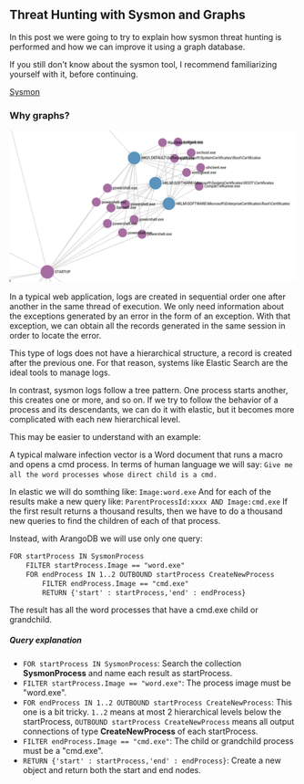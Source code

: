 ## Threat Hunting with Sysmon and Graphs

In this post we were going to try to explain how sysmon threat hunting is performed and how we can improve it using a graph database.

If you still don't know about the sysmon tool, I recommend familiarizing yourself with it, before continuing.

[Sysmon](https://docs.microsoft.com/en-us/sysinternals/downloads/sysmon)

### Why graphs?

![sysmon_graph](/assets/img/sysmon_graph.png)

In a typical web application, logs are created in sequential order one after another in the same thread of execution. We only need information about the exceptions generated by an error in the form of an exception. With that exception, we can obtain all the records generated in the same session in order to locate the error.

This type of logs does not have a hierarchical structure, a record is created after the previous one. For that reason, systems like Elastic Search are the ideal tools to manage logs.

In contrast, sysmon logs follow a tree pattern. One process starts another, this creates one or more, and so on. If we try to follow the behavior of a process and its descendants, we can do it with elastic, but it becomes more complicated with each new hierarchical level.

This may be easier to understand with an example:

A typical malware infection vector is a Word document that runs a macro and opens a cmd process.
In terms of human language we will say:
`Give me all the word processes whose direct child is a cmd.`

In elastic we will do somthing like:
`Image:word.exe`
And for each of the results make a new query like:
`ParentProcessId:xxxx AND Image:cmd.exe`
If the first result returns a thousand results, then we have to do a thousand new queries to find the children of each of that process.

Instead, with ArangoDB we will use only one query:
```
FOR startProcess IN SysmonProcess
    FILTER startProcess.Image == "word.exe"
    FOR endProcess IN 1..2 OUTBOUND startProcess CreateNewProcess
        FILTER endProcess.Image == "cmd.exe" 
        RETURN {'start' : startProcess,'end' : endProcess}
```
The result has all the word processes that have a cmd.exe child or grandchild.

##### Query explanation
* `FOR startProcess IN SysmonProcess`: Search the collection **SysmonProcess** and name each result as startProcess.
* `FILTER startProcess.Image == "word.exe"`: The process image must be "word.exe".
* `FOR endProcess IN 1..2 OUTBOUND startProcess CreateNewProcess`: This one is a bit tricky. `1..2` means at most 2 hierarchical levels below the startProcess, `OUTBOUND startProcess CreateNewProcess` means all output connections of type **CreateNewProcess** of each startProcess.
* `FILTER endProcess.Image == "cmd.exe"`: The child or grandchild process must be a "cmd.exe".
* `RETURN {'start' : startProcess,'end' : endProcess}`: Create a new object and return both the start and end nodes.

